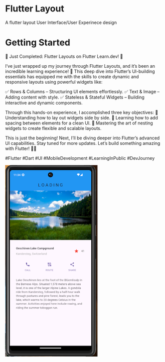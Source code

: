# Flutter Layout

A flutter layout User Interface/User Experinece design

# Getting Started

🚀 Just Completed: Flutter Layouts on Flutter Learn.dev! 🎉

I’ve just wrapped up my journey through Flutter Layouts, and it’s been an incredible learning experience! 🚀 This deep dive into Flutter’s UI-building essentials has equipped me with the skills to create dynamic and responsive layouts using powerful widgets like:

✅ Rows & Columns – Structuring UI elements effortlessly.
✅ Text & Image – Adding content with style.
✅ Stateless & Stateful Widgets – Building interactive and dynamic components.

Through this hands-on experience, I accomplished three key objectives:
🔹 Understanding how to lay out widgets side by side.
🔹 Learning how to add spacing between elements for a clean UI.
🔹 Mastering the art of nesting widgets to create flexible and scalable layouts.

This is just the beginning! Next, I’ll be diving deeper into Flutter’s advanced UI capabilities. Stay tuned for more updates. Let’s build something amazing with Flutter! 💙✨

#Flutter #Dart #UI #MobileDevelopment #LearningInPublic #DevJourney

![image alt](https://github.com/iamedwino/flutter-learn-build-a-layout/blob/master/Layout.PNG?raw=true)
